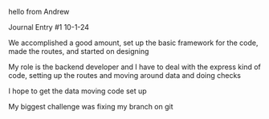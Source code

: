 hello from Andrew

Journal Entry #1 10-1-24

We accomplished a good amount, set up the basic framework for the code, made the routes, and started on designing

My role is the backend developer and I have to deal with the express kind of code, setting up the routes and moving around data and doing checks

I hope to get the data moving code set up

My biggest challenge was fixing my branch on git 
